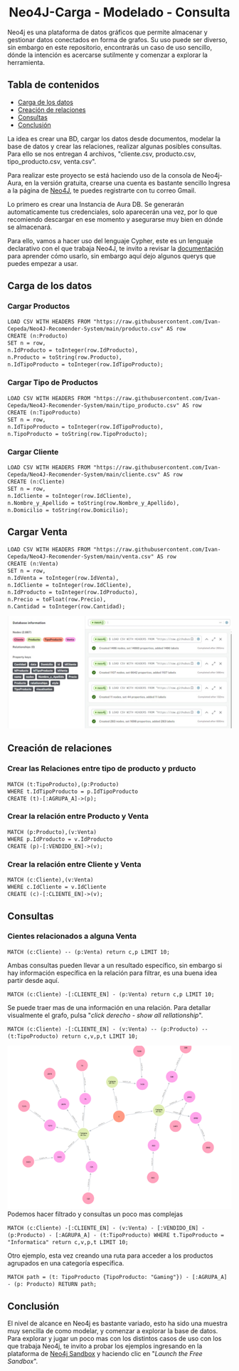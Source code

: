 <h1 align="center"> Neo4J-Carga - Modelado - Consulta </h1>

Neo4j es una plataforma de datos gráficos que permite almacenar y gestionar datos conectados en forma de grafos. Su uso puede ser diverso, sin embargo en este repositorio, encontrarás un caso de uso sencillo, dónde la intención es acercarse sutilmente y comenzar a explorar la herramienta. 

## Tabla de contenidos

- [Carga de los datos](#carga-de-los-datos)
- [Creación de relaciones](#creación-de-relaciones)
- [Consultas](#consultas)
- [Conclusión](#Conclusión)

La idea es crear una BD, cargar los datos desde documentos, modelar la base de datos y crear las relaciones, realizar algunas posibles consultas. Para ello se nos entregan 4 archivos, "cliente.csv, producto.csv, tipo_producto.csv, venta.csv".

Para realizar este proyecto se está haciendo uso de la consola de Neo4j-Aura, en la versión gratuita, crearse una cuenta es bastante sencillo
Ingresa a la página de [Neo4J](https://neo4j.com/cloud/platform/aura-graph-database/?ref=nav-get-started-cta), te puedes registrarte con tu correo Gmail.

Lo primero es crear una Instancia de Aura DB.
Se generarán automaticamente tus credenciales, solo aparecerán una vez, por lo que recomiendo descargar en ese momento y asegurarse muy bien en dónde se almacenará.

Para ello, vamos a hacer uso del lenguaje Cypher, este es un lenguaje declarativo con el que trabaja Neo4J, te invito a revisar la [documentación](https://neo4j.com/docs/cypher-manual/current/introduction/) para aprender cómo usarlo, sin embargo aquí dejo algunos querys que puedes empezar a usar.

## Carga de los datos

### Cargar Productos
````
LOAD CSV WITH HEADERS FROM "https://raw.githubusercontent.com/Ivan-Cepeda/Neo4J-Recomender-System/main/producto.csv" AS row
CREATE (n:Producto)
SET n = row,
n.IdProducto = toInteger(row.IdProducto),
n.Producto = toString(row.Producto), 
n.IdTipoProducto = toInteger(row.IdTipoProducto);
````
### Cargar Tipo de Productos
````
LOAD CSV WITH HEADERS FROM "https://raw.githubusercontent.com/Ivan-Cepeda/Neo4J-Recomender-System/main/tipo_producto.csv" AS row
CREATE (n:TipoProducto)
SET n = row,
n.IdTipoProducto = toInteger(row.IdTipoProducto),
n.TipoProducto = toString(row.TipoProducto);
````
### Cargar Cliente
````
LOAD CSV WITH HEADERS FROM "https://raw.githubusercontent.com/Ivan-Cepeda/Neo4J-Recomender-System/main/cliente.csv" AS row
CREATE (n:Cliente)
SET n = row,
n.IdCliente = toInteger(row.IdCliente),
n.Nombre_y_Apellido = toString(row.Nombre_y_Apellido),
n.Domicilio = toString(row.Domicilio);
````
## Cargar Venta
````
LOAD CSV WITH HEADERS FROM "https://raw.githubusercontent.com/Ivan-Cepeda/Neo4J-Recomender-System/main/venta.csv" AS row
CREATE (n:Venta)
SET n = row,
n.IdVenta = toInteger(row.IdVenta),
n.IdCliente = toInteger(row.IdCliente),
n.IdProducto = toInteger(row.IdProducto),
n.Precio = toFloat(row.Precio),
n.Cantidad = toInteger(row.Cantidad);
````
![Carga Datos](Images/Carga-de-datos.jpeg)
## Creación de relaciones
### Crear las Relaciones entre tipo de producto y prducto
````
MATCH (t:TipoProducto),(p:Producto)
WHERE t.IdTipoProducto = p.IdTipoProducto
CREATE (t)-[:AGRUPA_A]->(p);
````
### Crear la relación entre Producto y Venta
````
MATCH (p:Producto),(v:Venta)
WHERE p.IdProducto = v.IdProducto
CREATE (p)-[:VENDIDO_EN]->(v);
````
### Crear la relación entre Cliente y Venta
````
MATCH (c:Cliente),(v:Venta)
WHERE c.IdCliente = v.IdCliente
CREATE (c)-[:CLIENTE_EN]->(v);
````
## Consultas
### Cientes relacionados a alguna Venta
````
MATCH (c:Cliente) -- (p:Venta) return c,p LIMIT 10;
````
Ambas consultas pueden llevar a un resultado específico, sin embargo si hay información específica en la relación para filtrar, es una buena idea partir desde aquí.
````
MATCH (c:Cliente) -[:CLIENTE_EN] - (p:Venta) return c,p LIMIT 10;
````
Se puede traer mas de una información en una relación. Para detallar visualmente el grafo, pulsa "*click derecho - show all rellationship*".
````
MATCH (c:Cliente) -[:CLIENTE_EN] - (v:Venta) -- (p:Producto) -- (t:TipoProducto) return c,v,p,t LIMIT 10;
````
![Relaciones](Images/relaciones.png)
Podemos hacer filtrado y consultas un poco mas complejas
````
MATCH (c:Cliente) -[:CLIENTE_EN] - (v:Venta) - [:VENDIDO_EN] - (p:Producto) - [:AGRUPA_A] - (t:TipoProducto) WHERE t.TipoProducto = "Informatica" return c,v,p,t LIMIT 10;
````
Otro ejemplo, esta vez creando una ruta para acceder a los productos agrupados en una categoría específica.
````
MATCH path = (t: TipoProducto {TipoProducto: "Gaming"}) - [:AGRUPA_A] - (p: Producto) RETURN path;
````
## Conclusión
El nivel de alcance en Neo4j es bastante variado, esto ha sido una muestra muy sencilla de como modelar, y comenzar a explorar la base de datos. Para explorar y jugar un poco mas con los distintos casos de uso con los que trabaja Neo4j, te invito a probar los ejemplos ingresando en la plataforma de [Neo4j Sandbox](https://neo4j.com/sandbox/) y haciendo clic en "*Launch the Free Sandbox*". 
